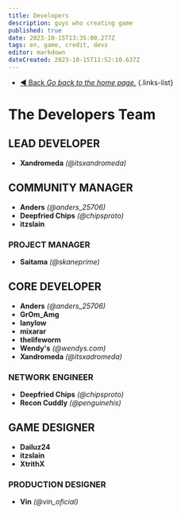 ```yaml
---
title: Developers
description: guys who creating game
published: true
date: 2023-10-15T13:35:00.277Z
tags: en, game, credit, devs
editor: markdown
dateCreated: 2023-10-15T11:52:10.637Z
---
```


- [:arrow_backward: Back *Go back to the home page.*](/en/home#credits)
{.links-list}
# The Developers Team
## LEAD DEVELOPER
- **Xandromeda** *(@itsxandromeda)*
## COMMUNITY MANAGER
- **Anders** *(@anders_25706)*
- **Deepfried Chips** *(@chipsproto)*
- **itzslain**
### PROJECT MANAGER
- **Saitama** *(@skaneprime)*
## CORE DEVELOPER
- **Anders** *(@anders_25706)*
- **GrOm_Amg**
- **lanylow**
- **mixarar**
- **thelifeworm**
- **Wendy's** *(@wendys.com)*
- **Xandromeda** *(@itsxadromeda)*
### NETWORK ENGINEER
- **Deepfried Chips** *(@chipsproto)*
- **Recon Cuddly** *(@penguinehis)*
## GAME DESIGNER
- **Dailuz24**
- **itzslain**
- **XtrithX**
### PRODUCTION DESIGNER
- **Vin** *(@vin_oficial)*